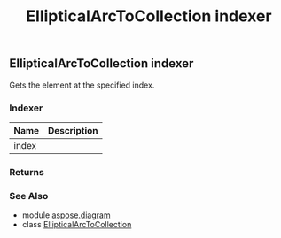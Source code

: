 ﻿---
title: EllipticalArcToCollection indexer
second_title: Aspose.Diagram for Python via .NET API References
description: 
type: docs
weight: 40
url: /python-net/aspose.diagram/ellipticalarctocollection/__getitem__/
is_root: false
---

## EllipticalArcToCollection indexer


Gets the element at the specified index.
### Indexer
| Name | Description |
| :- | :- |
| index |  |


### Returns 




### See Also
* module [aspose.diagram](../../)
* class [EllipticalArcToCollection](/diagram/python-net/aspose.diagram/ellipticalarctocollection)
